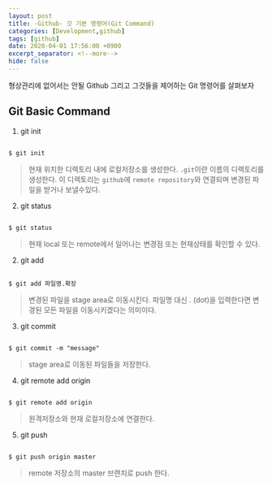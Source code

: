 ```yaml
---
layout: post
title: -Github- 깃 기본 명령어(Git Command)
categories: [Development,github]
tags: [github]
date: 2020-04-01 17:56:00 +0900
excerpt_separator: <!--more-->
hide: false
---
```

형상관리에 없어서는 안될 Github 그리고 그것들을 제어하는 Git 명령어를 살펴보자  


<!--more-->
## Git Basic Command  

1. git init  

```terminal

$ git init

```  
>현재 위치한 디렉토리 내에 로컬저장소를 생성한다. `.git`이란 이름의 디렉토리를 생성한다.
이 디렉토리는 `github`에 `remote repository`와 연결되며 변경된 파일을 받거나 보낼수있다.  

2. git status  
  
```terminal

$ git status

```
> 현재 local 또는 remote에서 일어나는 변경점 또는 현재상태를 확인할 수 있다.

2. git add  

```terminal

$ git add 파일명.확장  

```  
>변경된 파일을 stage area로 이동시킨다. 파일명 대신 . (dot)을 입력한다면 변경된 모든 파일을 이동시키겠다는 의미이다.

3. git commit  

```terminal

$ git commit -m "message"

```  

> stage area로 이동된 파일들을 저장한다.  

4. git remote add origin  

```terminal

$ git remote add origin

```  

>원격저장소와 현재 로컬저장소에 연결한다.


5. git push  

```terminal  

$ git push origin master

```  

> remote 저장소의 master 브랜치로  push 한다.
